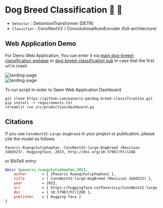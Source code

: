 # Dog Breed Classification 🐶 🥇
- `Detector` : DetiontionTransformer (DETR)
- `Classifier` : ConvNextV2 / ConvolutionalAutoEncoder (full-architecture)

## Web Application Demo
For Demo Web Application, You can enter it via 
[main dog-breed-classification webapp](https://oppai-dog-breed-classification-webapp-for-deployment.streamlit.app/) or [dog-breed-classification sub](https://oppai-dog-breed-classification.streamlit.app/) in case that the first url is crash

![landing-page](src/production/web_image/sample_prediction)  
![landing-page](src/production/web_image/prob_distribution) 


To run script in order to Open Web Application Dashboard
```
git clone https://github.com/pavaris-pm/dog-breed-classification.git
pip install -r requirements.txt
streamlit run src/production/dashboard.py
```

## Citations

If you use `ConvNextV2-Large-DogBreed` in your project or publication, please cite the model as follows

```
Pavaris Ruangchutiphophan. ConvNextV2-large-DogBreed (Revision 3ddd523). Huggingface, 2023, http://doi.org/10.57967/hf/1288 
```

or BibTeX entry:

```bib
@misc {pavaris_ruangchutiphophan_2023,
	author       = { {Pavaris Ruangchutiphophan} },
	title        = { ConvNextV2-large-DogBreed (Revision 3ddd523) },
	year         = 2023,
	url          = { https://huggingface.co/Pavarissy/ConvNextV2-large-DogBreed },
	doi          = { 10.57967/hf/1288 },
	publisher    = { Hugging Face }
}
```
